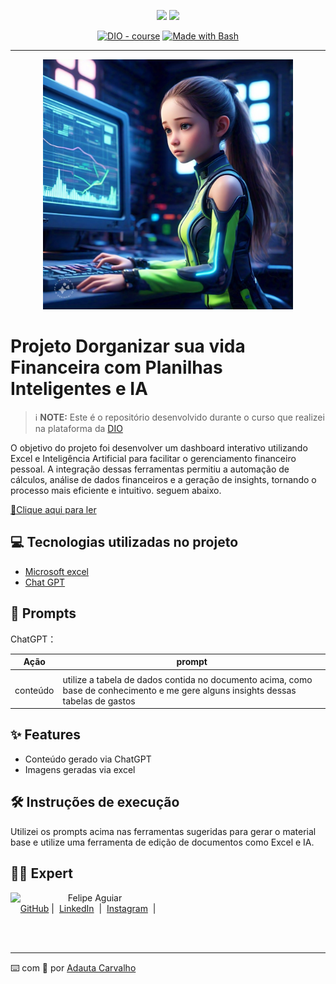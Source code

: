 <p align="center">
    <img width="100" src=".Imagens/Dashboard.jpg">
    <img width="100" src=".github/assets/em grupo.png">
</p>


<p align="center">
<a href="https://dio.me/"><img src="https://img.shields.io/badge/DIO-Course-28DA77?logo=youtube" alt="DIO - course"></a>
<a href="https://www.gnu.org/software/bash/" title="Go to Bash homepage"><img src="https://img.shields.io/badge/Prompt-Project-blue?logo=gnu-bash&amp;logoColor=white" alt="Made with Bash"></a></p>

-------


<p align="center">
<img 
    src="Imagens/ia dash.jpg"
    width="400"  
/>
</p>

# Projeto Dorganizar sua vida Financeira com Planilhas Inteligentes e IA


 > ℹ️ **NOTE:** Este é o repositório desenvolvido durante o curso que realizei na plataforma da [DIO](https://dio.me)

O objetivo do projeto foi desenvolver um dashboard interativo utilizando Excel e Inteligência Artificial para facilitar o gerenciamento financeiro pessoal. A integração dessas ferramentas permitiu a automação de cálculos, análise de dados financeiros e a geração de insights, tornando o processo mais eficiente e intuitivo.
seguem abaixo.

<a href="https://github.com/AuroraCarvalho/Dio-pratica-ebook/blob/main/output/Ebook%20Dio%20-%20Copia.pdf" title="View PDF now"> 📕Clique aqui para ler</a>

## 💻 Tecnologias utilizadas no projeto

- [Microsoft excel ](https://www.microsoft.com/pt-br/microsoft-365/excel) 
- [Chat GPT](https://chatgpt.com/) 
## 🧠 Prompts


ChatGPT：

|   Ação   | prompt                                                                                                                                                                                                                                                                         |
| :------: | ------------------------------------------------------------------------------------------------------------------------------------------------------------------------------------------------------------------------------------------------------------------------------ |
                                                     |
| conteúdo | utilize a tabela de dados contida no documento acima, como base de conhecimento e me gere alguns insights dessas tabelas de gastos|

## ✨ Features

- Conteúdo gerado via ChatGPT
- Imagens geradas via excel

## 🛠️ Instruções de execução

Utilizei os prompts acima nas ferramentas sugeridas para gerar o material base e utilize uma ferramenta de edição de documentos como Excel e IA.

## 👨‍💻 Expert

<p>
    <img 
      align=left 
      margin=10 
      width=80 
      src="assets/adauta.jpeg"
    />
    <p>&nbsp&nbsp&nbspFelipe Aguiar<br>
    &nbsp&nbsp&nbsp
    <a href="https://github.com/AuroraCarvalho">
    GitHub</a>&nbsp;|&nbsp;
    <a href="https://www.linkedin.com/in/adauta-carvalho/
felipe-exe">LinkedIn</a>
&nbsp;|&nbsp;
    <a href="https://www.instagram.com/aurora_carvalho15/">
    Instagram</a>
&nbsp;|&nbsp;</p>
</p>
<br/><br/>
<p>

---

⌨️ com 💜 por [Adauta Carvalho](https://github.com/AuroraCarvalho)
